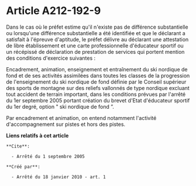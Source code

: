 # Article A212-192-9

Dans le cas où le préfet estime qu'il n'existe pas de différence substantielle ou lorsqu'une différence substantielle a été
identifiée et que le déclarant a satisfait à l'épreuve d'aptitude, le préfet délivre au déclarant une attestation de libre
établissement et une carte professionnelle d'éducateur sportif ou un récépissé de déclaration de prestation de services qui
portent mention des conditions d'exercice suivantes : 

Encadrement, animation, enseignement et entraînement du ski nordique de fond et de ses activités assimilées dans toutes les
classes de la progression de l'enseignement du ski nordique de fond définie par le Conseil supérieur des sports de montagne
sur des reliefs vallonnés de type nordique excluant tout accident de terrain important, dans les conditions prévues par
l'arrêté du 1er septembre 2005 portant création du brevet d'Etat d'éducateur sportif du 1er degré, option " ski nordique de
fond ”. 

Par encadrement et animation, on entend notamment l'activité d'accompagnement sur pistes et hors des pistes.

**Liens relatifs à cet article**

	**Cite**:

	  - Arrêté du 1 septembre 2005

	**Créé par**:

	  - Arrêté du 18 janvier 2010 - art. 1
